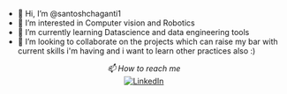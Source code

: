 - 👋 Hi, I’m @santoshchaganti1
- 👀 I’m interested in Computer vision and Robotics
- 🌱 I’m currently learning Datascience and data engineering tools
- 💞️ I’m looking to collaborate on the projects which can raise my bar with current skills i'm having and i want to learn other practices also :)
<div align="center">
<i>📫 How to reach me </i><br>
<a href="https://www.linkedin.com/in/santosh-chaganti-19813717b" target="_blank"><img src="https://img.shields.io/badge/LinkedIn-0077B5?style=for-the-badge&logo=linkedin&logoColor=white"
alt="LinkedIn"></a>


</div>
<!---
santoshchaganti1/santoshchaganti1 is a ✨ special ✨ repository because its `README.md` (this file) appears on your GitHub profile.
You can click the Preview link to take a look at your changes.
--->
